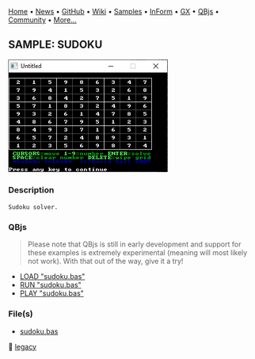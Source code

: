 [Home](https://qb64.com) • [News](../../news.md) • [GitHub](https://github.com/QB64Official/qb64) • [Wiki](wiki.md) • [Samples](../../samples.md) • [InForm](../../inform.md) • [GX](../../gx.md) • [QBjs](../../qbjs.md) • [Community](../../community.md) • [More...](../../more.md)

## SAMPLE: SUDOKU

![screenshot.png](img/screenshot.png)

### Description

```text
Sudoku solver.
```

### QBjs

> Please note that QBjs is still in early development and support for these examples is extremely experimental (meaning will most likely not work). With that out of the way, give it a try!

* [LOAD "sudoku.bas"](https://qbjs.org/index.html?src=https://qb64.com/samples/sudoku/src/sudoku.bas)
* [RUN "sudoku.bas"](https://qbjs.org/index.html?mode=auto&src=https://qb64.com/samples/sudoku/src/sudoku.bas)
* [PLAY "sudoku.bas"](https://qbjs.org/index.html?mode=play&src=https://qb64.com/samples/sudoku/src/sudoku.bas)

### File(s)

* [sudoku.bas](src/sudoku.bas)

🔗 [legacy](../legacy.md)
